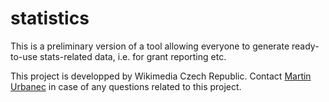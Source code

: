 # statistics

This is a preliminary version of a tool allowing everyone to generate ready-to-use
stats-related data, i.e. for grant reporting etc. 

This project is developped by Wikimedia Czech Republic. Contact [Martin Urbanec](mailto:martin.urbanec@wikimedia.cz)
in case of any questions related to this project.
